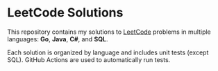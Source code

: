 # LeetCode Solutions

This repository contains my solutions to [LeetCode](https://leetcode.com/) problems in multiple languages: **Go**, **Java**, **C#**, and **SQL**.

Each solution is organized by language and includes unit tests (except SQL). GitHub Actions are used to automatically run tests.
